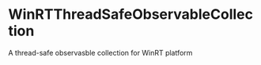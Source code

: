WinRTThreadSafeObservableCollection
===================================

A thread-safe observasble collection for WinRT platform
